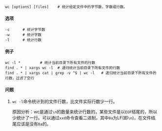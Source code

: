 ```
wc [options] [files]	# 统计给定文件中的字节数，字数或行数。
```

#### 选项

```
-c 		# 统计字节数
-w 		# 统计字数
-l 		# 统计行数
```

#### 例子

```
wc -l *			# 统计当前目录下所有文件的行数
find . * | xargs wc -l 	# 递归统计当前目录下所有文件的行数
find . * | xargs cat | grep -v ^$ | wc -l	# 递归统计当前目录下所有文件的行数，过滤了空行
```

#### 问题

1. `wc -l`命令统计到的文件行数，比文件实际行数少一行。

   原因分析：wc是通过`\n`的数量来统计行数的，某些文件是以`EOF`结尾的，所以少统计了一行。可以通过`xxd`命令查看二进制，其中`0a`为LF(即`\n`)，在文件结尾应该是没有`0a`的。

​	